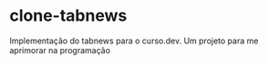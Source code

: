 # clone-tabnews
Implementação do tabnews para o curso.dev. Um projeto para me aprimorar na programação
